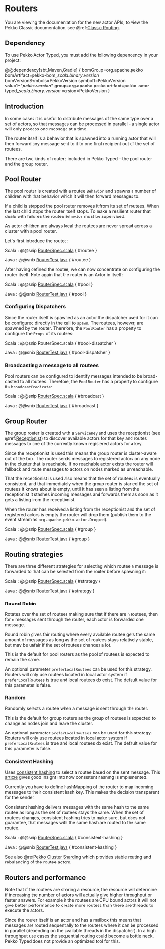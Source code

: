 # Routers

You are viewing the documentation for the new actor APIs, to view the Pekko Classic documentation, see @ref:[Classic Routing](../routing.md).

## Dependency

To use Pekko Actor Typed, you must add the following dependency in your project:

@@dependency[sbt,Maven,Gradle] {
  bomGroup=org.apache.pekko bomArtifact=pekko-bom_$scala.binary.version$ bomVersionSymbols=PekkoVersion
  symbol1=PekkoVersion
  value1="$pekko.version$"
  group=org.apache.pekko
  artifact=pekko-actor-typed_$scala.binary.version$
  version=PekkoVersion
}

## Introduction

In some cases it is useful to distribute messages of the same type over a set of actors, so that messages can be
processed in parallel - a single actor will only process one message at a time.

The router itself is a behavior that is spawned into a running actor that will then forward any message sent to it
to one final recipient out of the set of routees.

There are two kinds of routers included in Pekko Typed - the pool router and the group router.

## Pool Router

The pool router is created with a routee `Behavior` and spawns a number of children with that behavior which it will
then forward messages to.

If a child is stopped the pool router removes it from its set of routees. When the last child stops the router itself stops.
To make a resilient router that deals with failures the routee `Behavior` must be supervised.

As actor children are always local the routees are never spread across a cluster with a pool router.

Let's first introduce the routee:

Scala
:  @@snip [RouterSpec.scala](/actor-typed-tests/src/test/scala/docs/org/apache/pekko/typed/RouterSpec.scala) { #routee }

Java
:  @@snip [RouterTest.java](/actor-typed-tests/src/test/java/jdocs/org/apache/pekko/typed/RouterTest.java) { #routee }

After having defined the routee, we can now concentrate on configuring the router itself. Note again that the router is an Actor in itself:

Scala
:  @@snip [RouterSpec.scala](/actor-typed-tests/src/test/scala/docs/org/apache/pekko/typed/RouterSpec.scala) { #pool }

Java
:  @@snip [RouterTest.java](/actor-typed-tests/src/test/java/jdocs/org/apache/pekko/typed/RouterTest.java) { #pool }

### Configuring Dispatchers

Since the router itself is spawned as an actor the dispatcher used for it can be configured directly in the call to `spawn`.
The routees, however, are spawned by the router.
Therefore, the `PoolRouter` has a property to configure the `Props` of its routees:

Scala
:  @@snip [RouterSpec.scala](/actor-typed-tests/src/test/scala/docs/org/apache/pekko/typed/RouterSpec.scala) { #pool-dispatcher }

Java
:  @@snip [RouterTest.java](/actor-typed-tests/src/test/java/jdocs/org/apache/pekko/typed/RouterTest.java) { #pool-dispatcher }

### Broadcasting a message to all routees

Pool routers can be configured to identify messages intended to be broad-casted to all routees.
Therefore, the `PoolRouter` has a property to configure its `broadcastPredicate`:

Scala
:  @@snip [RouterSpec.scala](/actor-typed-tests/src/test/scala/docs/org/apache/pekko/typed/RouterSpec.scala) { #broadcast }

Java
:  @@snip [RouterTest.java](/actor-typed-tests/src/test/java/jdocs/org/apache/pekko/typed/RouterTest.java) { #broadcast }

## Group Router

The group router is created with a `ServiceKey` and uses the receptionist (see @ref:[Receptionist](actor-discovery.md#receptionist)) to discover
available actors for that key and routes messages to one of the currently known registered actors for a key.

Since the receptionist is used this means the group router is cluster-aware out of the box. The router sends
messages to registered actors on any node in the cluster that is reachable. If no reachable actor exists the router
will fallback and route messages to actors on nodes marked as unreachable.

That the receptionist is used also means that the set of routees is eventually consistent, and that immediately when
the group router is started the set of routees it knows about is empty, until it has seen a listing from the receptionist
it stashes incoming messages and forwards them as soon as it gets a listing from the receptionist.  

When the router has received a listing from the receptionist and the set of registered actors is empty the router will
drop them (publish them to the event stream as `org.apache.pekko.actor.Dropped`).

Scala
:  @@snip [RouterSpec.scala](/actor-typed-tests/src/test/scala/docs/org/apache/pekko/typed/RouterSpec.scala) { #group }

Java
:  @@snip [RouterTest.java](/actor-typed-tests/src/test/java/jdocs/org/apache/pekko/typed/RouterTest.java) { #group }

## Routing strategies

There are three different strategies for selecting which routee a message is forwarded to that can be selected
from the router before spawning it:

Scala
:  @@snip [RouterSpec.scala](/actor-typed-tests/src/test/scala/docs/org/apache/pekko/typed/RouterSpec.scala) { #strategy }

Java
:  @@snip [RouterTest.java](/actor-typed-tests/src/test/java/jdocs/org/apache/pekko/typed/RouterTest.java) { #strategy }

### Round Robin

Rotates over the set of routees making sure that if there are `n` routees, then for `n` messages
sent through the router, each actor is forwarded one message.

Round robin gives fair routing where every available routee gets the same amount of messages as long as the set
of routees stays relatively stable, but may be unfair if the set of routees changes a lot.

This is the default for pool routers as the pool of routees is expected to remain the same.

An optional parameter `preferLocalRoutees` can be used for this strategy. Routers will only use routees located in local actor system if `preferLocalRoutees` is true and local routees do exist. The default value for this parameter is false.

### Random

Randomly selects a routee when a message is sent through the router.

This is the default for group routers as the group of routees is expected to change as nodes join and leave the cluster.

An optional parameter `preferLocalRoutees` can be used for this strategy. Routers will only use routees located in local actor system if `preferLocalRoutees` is true and local routees do exist. The default value for this parameter is false.

### Consistent Hashing

Uses [consistent hashing](https://en.wikipedia.org/wiki/Consistent_hashing) to select a routee based
on the sent message. This [article](https://tom-e-white.com/2007/11/consistent-hashing.html)
gives good insight into how consistent hashing is implemented.

Currently you have to define hashMapping of the router to map incoming messages to their consistent
hash key. This makes the decision transparent for the sender.

Consistent hashing delivers messages with the same hash to the same routee as long as the set of routees stays the same.
When the set of routees changes, consistent hashing tries to make sure, but does not guarantee, that messages with the same hash are routed to the same routee.


Scala
:  @@snip [RouterSpec.scala](/actor-typed-tests/src/test/scala/docs/org/apache/pekko/typed/RouterSpec.scala) { #consistent-hashing }

Java
:  @@snip [RouterTest.java](/actor-typed-tests/src/test/java/jdocs/org/apache/pekko/typed/RouterTest.java) { #consistent-hashing }

See also @ref[Pekko Cluster Sharding](cluster-sharding.md) which provides stable routing and rebalancing of the routee actors.

## Routers and performance

Note that if the routees are sharing a resource, the resource will determine if increasing the number of
actors will actually give higher throughput or faster answers. For example if the routees are CPU bound actors
it will not give better performance to create more routees than there are threads to execute the actors.

Since the router itself is an actor and has a mailbox this means that messages are routed sequentially to the routees
where it can be processed in parallel (depending on the available threads in the dispatcher).
In a high throughput use cases the sequential routing could become a bottle neck. Pekko Typed does not provide an optimized tool for this.
